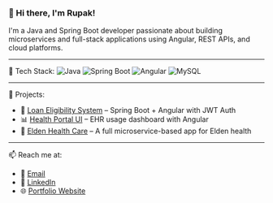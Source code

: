 ### 👋 Hi there, I'm Rupak!

I'm a Java and Spring Boot developer passionate about building microservices and full-stack applications using Angular, REST APIs, and cloud platforms.

---

🧰 Tech Stack:
![Java](https://img.shields.io/badge/Java-%23ED8B00.svg?style=flat&logo=java&logoColor=white)
![Spring Boot](https://img.shields.io/badge/SpringBoot-%236DB33F.svg?style=flat&logo=springboot&logoColor=white)
![Angular](https://img.shields.io/badge/Angular-DD0031?style=flat&logo=angular&logoColor=white)
![MySQL](https://img.shields.io/badge/MySQL-%2300f.svg?style=flat&logo=mysql&logoColor=white)

---

💼 Projects:
- 🔐 [Loan Eligibility System](https://github.com/your-username/loan-eligibility-app) – Spring Boot + Angular with JWT Auth
- 📊 [Health Portal UI](https://github.com/your-username/) – EHR usage dashboard with Angular
- 🧬 [Elden Health Care](https://github.com/your-username/naree) – A full microservice-based app for Elden health

---

📫 Reach me at:
- 📧 [Email](mailto:chowdhuryrupak56@email.com)
- 🔗 [LinkedIn](https://linkedin.com/in/your-link)
- 🌐 [Portfolio Website](https://your-portfolio.com)

